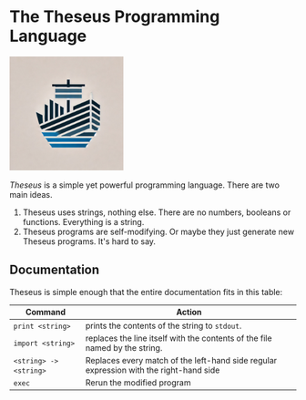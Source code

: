 # The Theseus Programming Language

<img src="/assets/logo.png" width="200" /> 

*Theseus* is a simple yet powerful programming language. There are two main ideas.

1. Theseus uses strings, nothing else. There are no numbers, booleans or
   functions. Everything is a string.
1. Theseus programs are self-modifying. Or maybe they just generate new Theseus
   programs. It's hard to say.

## Documentation

Theseus is simple enough that the entire documentation fits in this table:

| Command                | Action                                         |
| ---------------------- | ---------------------------------------------- |
| `print <string>`       | prints the contents of the string to `stdout`. |
| `import <string>`      | replaces the line itself with the contents of the file named by the string. |
| `<string> -> <string>` | Replaces every match of the left-hand side regular expression with the right-hand side |
| `exec`                 | Rerun the modified program |

